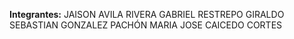 **Integrantes:**
JAISON AVILA RIVERA
GABRIEL RESTREPO GIRALDO
SEBASTIAN GONZALEZ PACHÓN
MARIA JOSE CAICEDO CORTES
